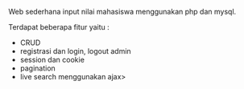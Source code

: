 Web sederhana input nilai mahasiswa menggunakan php dan mysql.

Terdapat beberapa fitur yaitu :
<ul>
<li>CRUD</li>
<li>registrasi dan login, logout admin</li>
<li>session dan cookie</li>
<li>pagination</li>
<li>live search menggunakan ajax></li>
  </ul>
